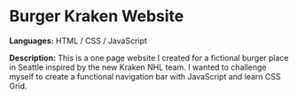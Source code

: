 # Burger Kraken Website 
**Languages:** HTML / CSS / JavaScript

**Description:** This is a one page website I created for a fictional burger place in Seattle inspired by the new Kraken NHL team. I wanted to challenge myself to create a functional navigation bar with JavaScript and learn CSS Grid.
